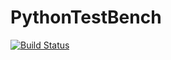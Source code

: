 # PythonTestBench
[![Build Status](https://travis-ci.org/Deedasmi/PythonTestBench.svg?branch=master)](https://travis-ci.org/Deedasmi/PythonTestBench)
